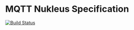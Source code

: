 # MQTT Nukleus Specification

[![Build Status][build-status-image]][build-status]

[build-status-image]: https://travis-ci.org/reaktivity/nukleus-mqtt.spec.svg?branch=develop
[build-status]: https://travis-ci.org/reaktivity/nukleus-mqtt.spec
